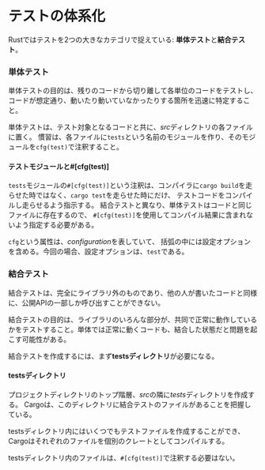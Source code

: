 # テストの体系化

Rustではテストを2つの大きなカテゴリで捉えている: **単体テスト**と**結合テスト**。



### 単体テスト

単体テストの目的は、残りのコードから切り離して各単位のコードをテストし、 コードが想定通り、動いたり動いていなかったりする箇所を迅速に特定すること。

単体テストは、テスト対象となるコードと共に、*src*ディレクトリの各ファイルに置く。
 慣習は、各ファイルに`tests`という名前のモジュールを作り、そのモジュールを`cfg(test)`で注釈すること。

#### テストモジュールと#[cfg(test)]

`tests`モジュールの`#[cfg(test)]`という注釈は、コンパイラに`cargo build`を走らせた時ではなく、`cargo test`を走らせた時にだけ、 テストコードをコンパイルし走らせるよう指示する。
結合テストと異なり、単体テストはコードと同じファイルに存在するので、 `#[cfg(test)]`を使用してコンパイル結果に含まれないよう指定する必要がある。

`cfg`という属性は、*configuration*を表していて、 括弧の中には設定オプションを含める。今回の場合、設定オプションは、`test`である。



### 結合テスト

結合テストは、完全にライブラリ外のものであり、他の人が書いたコードと同様に、公開APIの一部しか呼び出すことができない。

結合テストの目的は、ライブラリのいろんな部分が、共同で正常に動作しているかをテストすること。単体では正常に動くコードも、結合した状態だと問題を起こす可能性がある。

結合テストを作成するには、まず**testsディレクトリ**が必要になる。

#### testsディレクトリ

プロジェクトディレクトリのトップ階層、*src*の隣に*tests*ディレクトリを作成する。
 Cargoは、このディレクトリに結合テストのファイルがあることを把握している。

testsディレクトリ内にはいくつでもテストファイルを作成することができ、 Cargoはそれぞれのファイルを個別のクレートとしてコンパイルする。

testsディレクトリ内のファイルは、`#[cfg(test)]`で注釈する必要はない。

